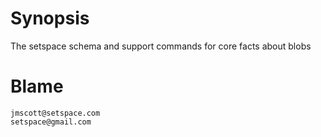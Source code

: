 # Synopsis

The setspace schema and support commands for core facts about blobs

# Blame

	jmscott@setspace.com
	setspace@gmail.com
